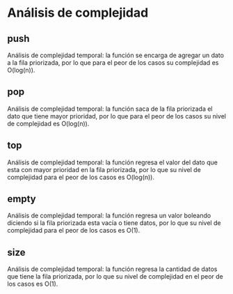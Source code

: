 # Análisis de complejidad

## push
Análisis de complejidad temporal: la función se encarga de agregar un dato a la fila priorizada, por lo que para el peor de los casos su complejidad es O(log(n)).


## pop	
Análisis de complejidad temporal: la función saca de la fila priorizada el dato que tiene mayor prioridad, por lo que para el peor de los casos su nivel de complejidad es O(log(n)).

## top
Análisis de complejidad temporal: la función regresa el valor del dato que esta con mayor prioridad en la fila priorizada, por lo que su nivel de complejidad para el peor de los casos es O(log(n)).

## empty
Análisis de complejidad temporal: la función regresa un valor boleando diciendo si la fila priorizada esta vacía o tiene datos, por lo que su nivel de complejidad para el peor de los casos es O(1).

## size
Análisis de complejidad temporal: la función regresa la cantidad de datos que tiene la fila priorizada, por lo que su nivel de complejidad en el peor de los casos es O(1).
